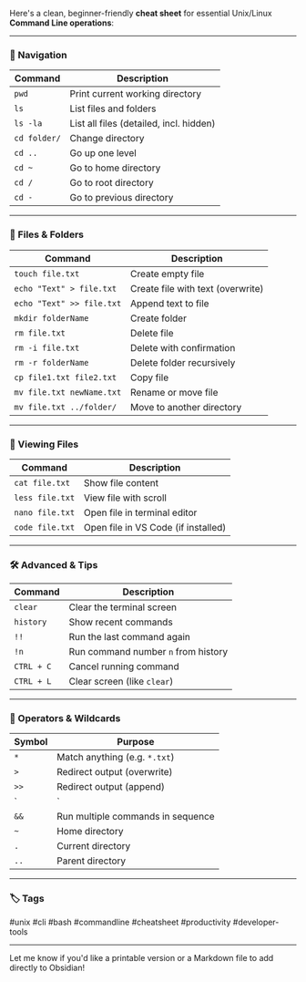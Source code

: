Here's a clean, beginner-friendly **cheat sheet** for essential Unix/Linux **Command Line operations**:

---

### 📍 Navigation

|Command|Description|
|---|---|
|`pwd`|Print current working directory|
|`ls`|List files and folders|
|`ls -la`|List all files (detailed, incl. hidden)|
|`cd folder/`|Change directory|
|`cd ..`|Go up one level|
|`cd ~`|Go to home directory|
|`cd /`|Go to root directory|
|`cd -`|Go to previous directory|

---

### 📄 Files & Folders

|Command|Description|
|---|---|
|`touch file.txt`|Create empty file|
|`echo "Text" > file.txt`|Create file with text (overwrite)|
|`echo "Text" >> file.txt`|Append text to file|
|`mkdir folderName`|Create folder|
|`rm file.txt`|Delete file|
|`rm -i file.txt`|Delete with confirmation|
|`rm -r folderName`|Delete folder recursively|
|`cp file1.txt file2.txt`|Copy file|
|`mv file.txt newName.txt`|Rename or move file|
|`mv file.txt ../folder/`|Move to another directory|

---

### 📂 Viewing Files

|Command|Description|
|---|---|
|`cat file.txt`|Show file content|
|`less file.txt`|View file with scroll|
|`nano file.txt`|Open file in terminal editor|
|`code file.txt`|Open file in VS Code (if installed)|

---

### 🛠️ Advanced & Tips

|Command|Description|
|---|---|
|`clear`|Clear the terminal screen|
|`history`|Show recent commands|
|`!!`|Run the last command again|
|`!n`|Run command number `n` from history|
|`CTRL + C`|Cancel running command|
|`CTRL + L`|Clear screen (like `clear`)|

---

### 🔗 Operators & Wildcards

|Symbol|Purpose|
|---|---|
|`*`|Match anything (e.g. `*.txt`)|
|`>`|Redirect output (overwrite)|
|`>>`|Redirect output (append)|
|`|`|
|`&&`|Run multiple commands in sequence|
|`~`|Home directory|
|`.`|Current directory|
|`..`|Parent directory|

---

### 🏷️ Tags

#unix #cli #bash #commandline #cheatsheet #productivity #developer-tools

---

Let me know if you'd like a printable version or a Markdown file to add directly to Obsidian!